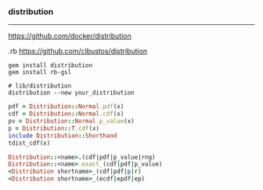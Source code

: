 ### distribution
---
https://github.com/docker/distribution

.rb
https://github.com/clbustos/distribution

```
gem install distribution
gem install rb-gsl

# lib/distribution
distribution --new your_distribution
```

```ruby
pdf = Distribution::Normal.pdf(x)
cdf = Distribution::Normal.cdf(x)
pv = Distribution::Normal.p_value(x)
p = Distribution::T.cdf(x)
include Distribution::Shorthand
tdist_cdf(x)

Distribution::<name>.(cdf|pdf|p_value|rng)
Distribution::<name>.exact_(cdf|pdf|p_value)
<Distribution shortname>_(cdf|pdf|p|r)
<Distribution shortname>_(ecdf|epdf|ep)
```


